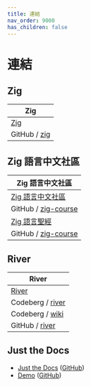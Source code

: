 ```yaml
---
title: 連結
nav_order: 9000
has_children: false
---
```



# 連結




## Zig

| Zig |
| --- |
| [Zig](https://ziglang.org/) |
| GitHub / [zig](https://github.com/ziglang/zig) |




## Zig 語言中文社區

| Zig 語言中文社區 |
| --- |
| [Zig 語言中文社區](https://ziglang.cc/) |
| GitHub / [zig-course](https://github.com/zigcc/zig-course) |
| [Zig 語言聖經](https://course.ziglang.cc/) |
| GitHub / [zig-course](https://github.com/zigcc/zig-course) |




## River

| River |
| ----- |
| [River](https://isaacfreund.com/software/river/) |
| Codeberg / [river](https://codeberg.org/river/river) |
| Codeberg / [wiki](https://codeberg.org/river/wiki) |
| GitHub / [river](https://github.com/riverwm/river) |




## Just the Docs

* [Just the Docs](https://pmarsceill.github.io/just-the-docs/) ([GitHub](https://github.com/pmarsceill/just-the-docs))
* [Demo](https://pmarsceill.github.io/jtd-remote/) ([GitHub](https://github.com/pmarsceill/jtd-remote))
